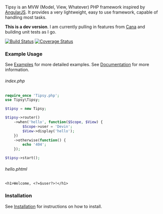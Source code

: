 Tipsy is an MVW (Model, View, Whatever) PHP framework inspired by [AngularJS](https://angularjs.org/). It provides a very lightweight, easy to use framework, capable of handling most tasks.



**This is a dev version**. I am currently pulling in features from [Cana](http://cana.la/) and building unit tests as I go.


[![Build Status](https://travis-ci.org/arzynik/Tipsy.svg?branch=master)](https://travis-ci.org/arzynik/Tipsy)
[![Coverage Status](https://coveralls.io/repos/arzynik/Tipsy/badge.svg?branch=master&service=github)](https://coveralls.io/github/arzynik/Tipsy?branch=master)




### Example Usage

See [Examples](https://github.com/arzynik/Tipsy/wiki/Examples) for more detailed examples. See [Documentation](https://github.com/arzynik/Tipsy/wiki) for more information.

###### index.php

```php
require_once 'Tipsy.php';
use Tipsy\Tipsy;

$tipsy = new Tipsy;

$tipsy->router()
	->when('hello', function($Scope, $View) {
		$Scope->user = 'Devin';
		$View->display('hello');
	})
	->otherwise(function() {
		echo '404';
	});

$tipsy->start();
```

###### hello.phtml

```phtml
<h1>Welcome, <?=$user?>!</h1>
```


### Installation

See [Installation](https://github.com/arzynik/Tipsy/wiki/Installation) for instructions on how to install.
